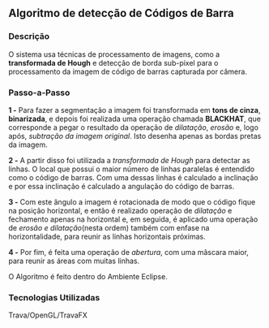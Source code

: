 ## Algoritmo de detecção de Códigos de Barra
### Descrição

O sistema usa técnicas de processamento de imagens, como a **transformada de Hough** e detecção de borda sub-pixel para o processamento da imagem de código de barras capturada por câmera.

### Passo-a-Passo

**1 -** Para fazer a segmentação a imagem foi transformada em **tons de cinza**, **binarizada**, e depois foi realizada uma operação chamada **BLACKHAT**, que corresponde a pegar o  resultado da operação de *dilatação*, *erosão* e, logo após, *subtração da imagem original*. Isto desenha apenas as bordas pretas da imagem.

**2 -** A partir disso foi utilizada a *transformada de Hough* para detectar as linhas. O local que possui o maior número de linhas paralelas é entendido como o código de barras. Com uma dessas linhas é calculado a inclinação e por essa inclinação é calculado a angulação do código de barras. 

**3 -** Com este ângulo a imagem é rotacionada de modo que o código fique na posição horizontal, e então é realizado operação de *dilatação* e fechamento apenas na horizontal e, em seguida, é aplicado uma operação de *erosão e dilatação*(nesta ordem) também com enfase na horizontalidade, para reunir as linhas horizontais próximas. 

**4 -** Por fim, é feita uma operação de *abertura*, com uma mâscara maior, para reunir as áreas com muitas linhas.

O Algoritmo é feito dentro do Ambiente Eclipse. 

### Tecnologias Utilizadas

Trava/OpenGL/TravaFX
